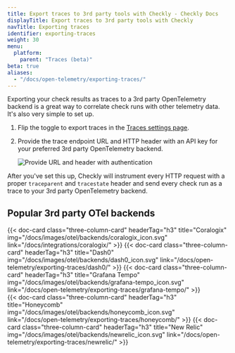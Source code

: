 ```yaml
---
title: Export traces to 3rd party tools with Checkly - Checkly Docs
displayTitle: Export traces to 3rd party tools with Checkly
navTitle: Exporting traces
identifier: exporting-traces
weight: 30
menu:
  platform:
    parent: "Traces (beta)"
beta: true
aliases:
  - "/docs/open-telemetry/exporting-traces/"
---
```


Exporting your check results as traces to a 3rd party OpenTelemetry backend is a great way to correlate check runs with other
telemetry data. It's also very simple to set up.
<!--more-->
   
1. Flip the toggle to export traces in the [Traces settings page](https://app.checklyhq.com/settings/account/traces).
   
2. Provide the trace endpoint URL and HTTP header with an API key for your preferred 3rd party OpenTelemetry
   backend.

   ![Provide URL and header with authentication](/docs/images/otel/otel_export_traces_settings.png)

After you've set this up, Checkly will instrument every HTTP request with a proper `traceparent` and `tracestate` header
and send every check run as a trace to your 3rd party OpenTelemetry backend.

## Popular 3rd party OTel backends

<div class="cards-list">
{{< doc-card
	class="three-column-card"
	headerTag="h3"
	title="Coralogix"
	img="/docs/images/otel/backends/coralogix_icon.svg"
	link="/docs/integrations/coralogix/"
>}}
{{< doc-card
	class="three-column-card"
	headerTag="h3"
	title="Dash0"
	img="/docs/images/otel/backends/dash0_icon.svg"
	link="/docs/open-telemetry/exporting-traces/dash0/"
>}}
{{< doc-card
	class="three-column-card"
	headerTag="h3"
	title="Grafana Tempo"
	img="/docs/images/otel/backends/grafana-tempo_icon.svg"
	link="/docs/open-telemetry/exporting-traces/grafana-tempo/"
>}}
</div>
<div class="cards-list">
{{< doc-card
	class="three-column-card"
	headerTag="h3"
	title="Honeycomb"
	img="/docs/images/otel/backends/honeycomb_icon.svg"
	link="/docs/open-telemetry/exporting-traces/honeycomb/"
>}}
{{< doc-card
	class="three-column-card"
	headerTag="h3"
	title="New Relic"
	img="/docs/images/otel/backends/newrelic_icon.svg"
	link="/docs/open-telemetry/exporting-traces/newrelic/"
>}}
</div>
